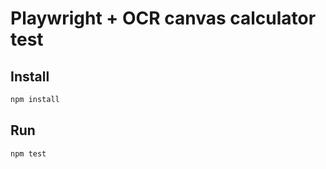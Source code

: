 # Playwright + OCR canvas calculator test

## Install
```bash
npm install
```

## Run
```bash headless
npm test
```

